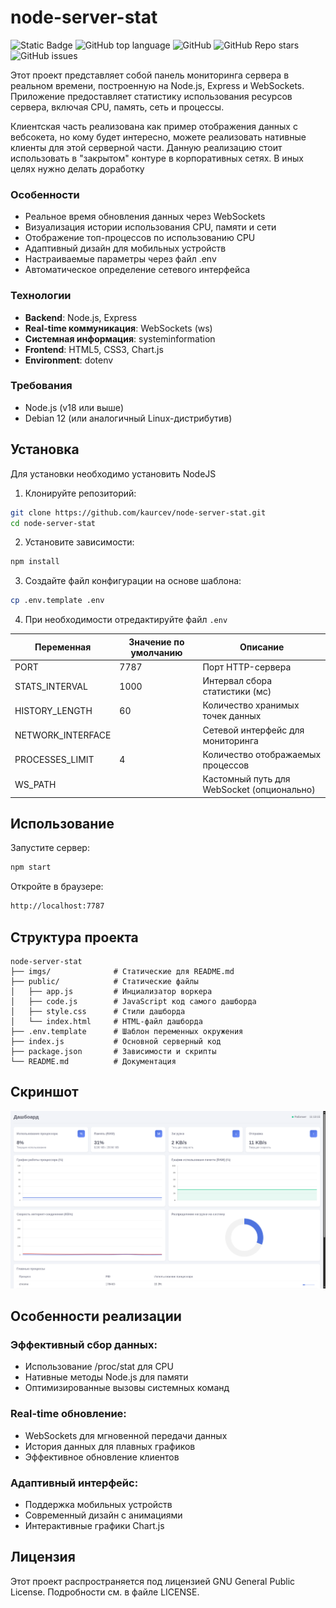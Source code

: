 # node-server-stat

![Static Badge](https://img.shields.io/badge/kaurcev.dev-kaurcev-kaurcev)
![GitHub top language](https://img.shields.io/github/languages/top/kaurcev/node-server-stat)
![GitHub](https://img.shields.io/github/license/kaurcev/node-server-stat)
![GitHub Repo stars](https://img.shields.io/github/stars/kaurcev/node-server-stat)
![GitHub issues](https://img.shields.io/github/issues/kaurcev/node-server-stat)


Этот проект представляет собой панель мониторинга сервера в реальном времени, построенную на Node.js, Express и WebSockets. Приложение предоставляет статистику использования ресурсов сервера, включая CPU, память, сеть и процессы.

Клиентская часть реализована как пример отображения данных с вебсокета, но кому будет интересно, можете реализовать нативные клиенты для этой серверной части.
Данную реализацию стоит использовать в "закрытом" контуре в корпоративных сетях. В иных целях нужно делать доработку

### Особенности
- Реальное время обновления данных через WebSockets
- Визуализация истории использования CPU, памяти и сети
- Отображение топ-процессов по использованию CPU
- Адаптивный дизайн для мобильных устройств
- Настраиваемые параметры через файл .env
- Автоматическое определение сетевого интерфейса
### Технологии
- **Backend**: Node.js, Express
- **Real-time коммуникация**: WebSockets (ws)
- **Cистемная информация**: systeminformation
- **Frontend**: HTML5, CSS3, Chart.js
- **Environment**: dotenv

### Требования
- Node.js (v18 или выше)
- Debian 12 (или аналогичный Linux-дистрибутив)

## Установка
Для установки необходимо установить NodeJS
 
1. Клонируйте репозиторий: 
```bash
git clone https://github.com/kaurcev/node-server-stat.git
cd node-server-stat
```
2. Установите зависимости:

```bash
npm install
```
3. Создайте файл конфигурации на основе шаблона:
```bash
cp .env.template .env
```

4. При необходимости отредактируйте файл ```.env```

| Переменная | Значение по умолчанию | Описание |
|---|---|---|
| PORT | 7787 | Порт HTTP-сервера |
| STATS_INTERVAL | 1000 | Интервал сбора статистики (мс) |
| HISTORY_LENGTH | 60 | Количество хранимых точек данных |
| NETWORK_INTERFACE |  | Сетевой интерфейс для мониторинга |
| PROCESSES_LIMIT | 4 | Количество отображаемых процессов |
| WS_PATH |  | Кастомный путь для WebSocket (опционально) |

## Использование
Запустите сервер:
```bash
npm start
```
Откройте в браузере:
```bash
http://localhost:7787
```

## Структура проекта
```
node-server-stat
├── imgs/              # Статические для README.md
├── public/            # Статические файлы
│   ├── app.js         # Инциализатор воркера
│   ├── code.js        # JavaScript код самого дашборда
│   ├── style.css      # Стили дашборда
│   └── index.html     # HTML-файл дашборда
├── .env.template      # Шаблон переменных окружения
├── index.js           # Основной серверный код
├── package.json       # Зависимости и скрипты
└── README.md          # Документация
```

## Скриншот

![Скриншот панели статистики](/imgs/main.png)

## Особенности реализации
### Эффективный сбор данных:

- Использование /proc/stat для CPU
- Нативные методы Node.js для памяти
- Оптимизированные вызовы системных команд

### Real-time обновление:

- WebSockets для мгновенной передачи данных
- История данных для плавных графиков
- Эффективное обновление клиентов

### Адаптивный интерфейс:

- Поддержка мобильных устройств
- Современный дизайн с анимациями
- Интерактивные графики Chart.js

## Лицензия
Этот проект распространяется под лицензией GNU General Public License. Подробности см. в файле LICENSE.
